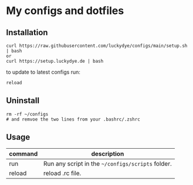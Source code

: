 # My configs and dotfiles

## Installation
```
curl https://raw.githubusercontent.com/luckydye/configs/main/setup.sh | bash
or
curl https://setup.luckydye.de | bash
```

to update to latest configs run:
```
reload
```

## Uninstall
```
rm -rf ~/configs
# and remvoe the two lines from your .bashrc/.zshrc
```

## Usage
| command | description                                       |
|---------|---------------------------------------------------|
| run     | Run any script in the `~/configs/scripts` folder. |
| reload  | reload .rc file.                                  |
